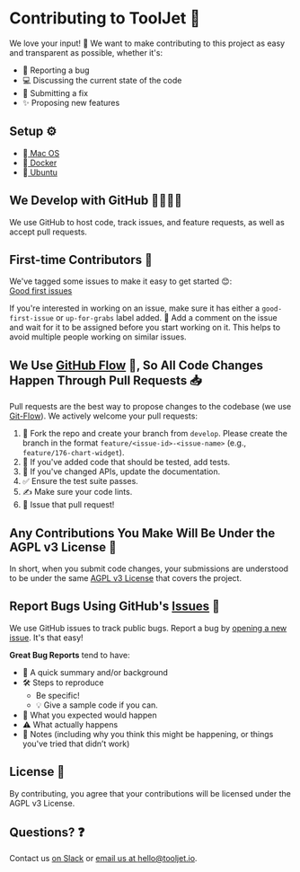 # Contributing to ToolJet 🚀  
We love your input! 💬 We want to make contributing to this project as easy and transparent as possible, whether it's:

- 🐛 Reporting a bug  
- 💻 Discussing the current state of the code  
- 🔧 Submitting a fix  
- ✨ Proposing new features  

## Setup ⚙️

- 🍏[ Mac OS](https://docs.tooljet.io/docs/contributing-guide/setup/macos)  
- 🐋[ Docker](https://docs.tooljet.io/docs/contributing-guide/setup/docker)  
- 🐧[ Ubuntu](https://docs.tooljet.io/docs/contributing-guide/setup/ubuntu)  

## We Develop with GitHub 👩‍💻👨‍💻  
We use GitHub to host code, track issues, and feature requests, as well as accept pull requests.

## First-time Contributors 🎉  
We've tagged some issues to make it easy to get started 😊:  
[Good first issues](https://github.com/ToolJet/ToolJet/issues?q=is%3Aissue+is%3Aopen+label%3A%22good+first+issue%22)

If you're interested in working on an issue, make sure it has either a `good-first-issue` or `up-for-grabs` label added. 📝 Add a comment on the issue and wait for it to be assigned before you start working on it. This helps to avoid multiple people working on similar issues.

## We Use [GitHub Flow](https://docs.github.com/en/get-started/quickstart/github-flow) 🔄, So All Code Changes Happen Through Pull Requests 📥  
Pull requests are the best way to propose changes to the codebase (we use [Git-Flow](https://nvie.com/posts/a-successful-git-branching-model/)). We actively welcome your pull requests:

1. 🍴 Fork the repo and create your branch from `develop`. Please create the branch in the format `feature/<issue-id>-<issue-name>` (e.g., `feature/176-chart-widget`).
2. 🧪 If you've added code that should be tested, add tests.
3. 📖 If you've changed APIs, update the documentation.
4. ✅ Ensure the test suite passes.
5. ✍️ Make sure your code lints.
6. 🚀 Issue that pull request!

## Any Contributions You Make Will Be Under the AGPL v3 License 📜  
In short, when you submit code changes, your submissions are understood to be under the same [AGPL v3 License](https://www.gnu.org/licenses/agpl-3.0.en.html) that covers the project.

## Report Bugs Using GitHub's [Issues](https://github.com/ToolJet/ToolJet/issues) 🐞  
We use GitHub issues to track public bugs. Report a bug by [opening a new issue](https://github.com/ToolJet/ToolJet/issues/new/choose). It's that easy!

**Great Bug Reports** tend to have:

- 📝 A quick summary and/or background  
- 🛠 Steps to reproduce  
  - Be specific!  
  - 💡 Give a sample code if you can.  
- 🤔 What you expected would happen  
- ⚠️ What actually happens  
- 📝 Notes (including why you think this might be happening, or things you've tried that didn’t work)

## License 📄  
By contributing, you agree that your contributions will be licensed under the AGPL v3 License.

## Questions? ❓  
Contact us [on Slack](https://tooljet.com/slack) or [email us at hello@tooljet.io](mailto:hello@tooljet.io).
